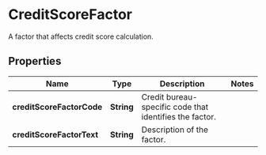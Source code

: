 

# CreditScoreFactor

A factor that affects credit score calculation.

## Properties

| Name | Type | Description | Notes |
|------------ | ------------- | ------------- | -------------|
|**creditScoreFactorCode** | **String** | Credit bureau-specific code that identifies the factor. |  |
|**creditScoreFactorText** | **String** | Description of the factor. |  |



